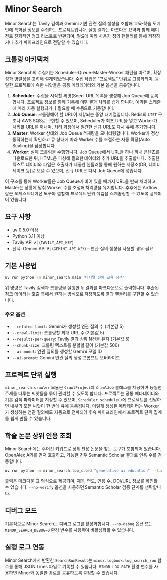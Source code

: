 # Minor Search

Minor Search는 Tavily 검색과 Gemini 기반 관련 질의 생성을 조합해 교육·학습 도메인에 특화된 정보를 수집하는 프로젝트입니다. 실행 결과는 마크다운 요약과 함께 에이전트 친화적인 청크 리스트로 반환되며, 필요에 따라 사용자 정의 핸들러를 통해 저장하거나 추가 파이프라인으로 전달할 수 있습니다.

## 크롤링 아키텍처

Minor Search의 수집기는 Scheduler-Queue-Master-Worker 패턴을 따르며, 확장성과 병렬성을 고려해 설계되었습니다. 수집 작업은 "프로젝트" 단위로 그룹화되며, 동일한 프로젝트에 속한 씨앗들은 공통 메타데이터와 기본 옵션을 공유합니다.

1. **Scheduler**: 수집을 시작할 씨앗(Seed) URL 목록을 생성해 Job Queue에 등록합니다. 프로젝트 정보를 함께 기록해 이후 결과 처리를 쉽게 합니다. 예약된 스케줄에 따라 자동 실행되거나 필요할 때 수동으로 기동합니다.
2. **Job Queue**: 크롤링해야 할 URL이 저장되는 중앙 대기열입니다. Redis의 `LIST` 구조나 AWS SQS로 구현할 수 있으며, Scheduler가 최초 URL을 넣고 Worker가 처리할 URL을 꺼내며, 처리 과정에서 발견한 신규 URL도 다시 큐에 추가합니다.
3. **Master**: Worker 상태와 Job Queue 적재량을 모니터링합니다. Worker가 정상 동작하는지 확인하고 큐 상태에 따라 Worker 수를 조절하는 자동 확장(Auto Scaling)을 담당합니다.
4. **Worker**: 실제 크롤링을 수행합니다. Job Queue에서 URL을 하나 꺼내 콘텐츠를 다운로드한 뒤, HTML은 파싱해 필요한 데이터와 추가 URL을 추출합니다. 추출한 텍스트 데이터와 파일은 호출자가 제공한 핸들러를 통해 원하는 저장소(DB, 데이터 레이크 등)로 보낼 수 있으며, 신규 URL은 다시 Job Queue에 넣습니다.

이 구조를 통해 Worker들은 Job Queue가 비어 있을 때까지 URL을 반복 처리하고, Master는 상황에 맞춰 Worker 수를 조정해 처리량을 유지합니다. 추후에는 Airflow 같은 오케스트레이션 도구와 결합해 프로젝트 단위 작업을 스케줄링할 수 있도록 설계되어 있습니다.

## 요구 사항
- [uv](https://github.com/astral-sh/uv) 0.5.0 이상
- Python 3.11 이상
- Tavily API 키 (`TAVILY_API_KEY`)
- 선택: Gemini API 키 (`GEMINI_API_KEY`) – 연관 질의 생성을 사용할 경우 필요


## 기본 사용법
```bash
uv run python -m minor_search.main "디지털 전환 교육 정책"
```

위 명령은 Tavily 검색과 크롤링을 실행한 뒤 결과를 마크다운으로 출력합니다. 추출된 청크 데이터는 호출 측에서 원하는 방식으로 저장하도록 결과 핸들러를 구현할 수 있습니다.

### 주요 옵션
- `--related-limit`: Gemini가 생성할 연관 질의 수 (기본값 5)
- `--crawl-limit`: 크롤링할 최대 URL 수 (기본값 5)
- `--results-per-query`: Tavily 결과 상위 N건을 유지 (기본값 5)
- `--chunk-size`: 크롤링 텍스트를 분할할 길이 (기본값 500)
- `--ai-model`: 연관 질의를 생성할 Gemini 모델 ID
- `--ai-prompt`: Gemini 연관 질의 생성 프롬프트 오버라이드

## 프로젝트 단위 실행

`minor_search.crawler` 모듈은 `CrawlProject`와 `CrawlJob` 클래스를 제공하여 동일한 주제를 다루는 씨앗들을 묶어 관리할 수 있도록 합니다. 프로젝트는 공통 메타데이터와 기본 검색 파라미터를 지정할 수 있으며, `Scheduler.schedule()`에 프로젝트를 전달하면 내부의 모든 씨앗이 한 번에 큐에 등록됩니다. 이렇게 생성된 메타데이터는 Worker가 생성하는 연관 질의에도 자동으로 전파되어 후속 파이프라인에서 프로젝트 단위 집계를 쉽게 만들 수 있습니다.

## 학술 논문 상위 인용 조회
Minor Search에는 주어진 키워드로 상위 인용 논문을 찾는 도구가 포함되어 있습니다. OpenAlex API를 먼저 호출하고, 가능한 경우 Semantic Scholar 결과로 인용 수를 검증합니다.

```bash
uv run python -m minor_search.top_cited "generative ai education" --limit 5
```

출력은 마크다운 표 형식으로 제공되며, 제목, 연도, 인용 수, DOI/URL 정보를 확인할 수 있습니다. `--no-verify` 옵션을 사용하면 Semantic Scholar 검증 단계를 생략합니다.

## 디버그 모드
기본적으로 Minor Search는 디버그 로그를 활성화합니다. `--no-debug` 옵션 또는 `MINOR_SEARCH_DEBUG=0` 환경 변수를 사용하여 비활성화할 수 있습니다.

## 실행 로그 연동
Minor Search에서 반환한 `SearchRunResult`는 `minor.logbook.log_search_run` 함수를 통해 JSON Lines 파일로 기록할 수 있습니다. `MINOR_LOG_PATH` 환경 변수를 사용하면 Minor와 동일한 경로를 공유하도록 설정할 수 있습니다.
